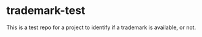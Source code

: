# trademark-test
This is a test repo for a project to identify if a trademark is available, or not.
